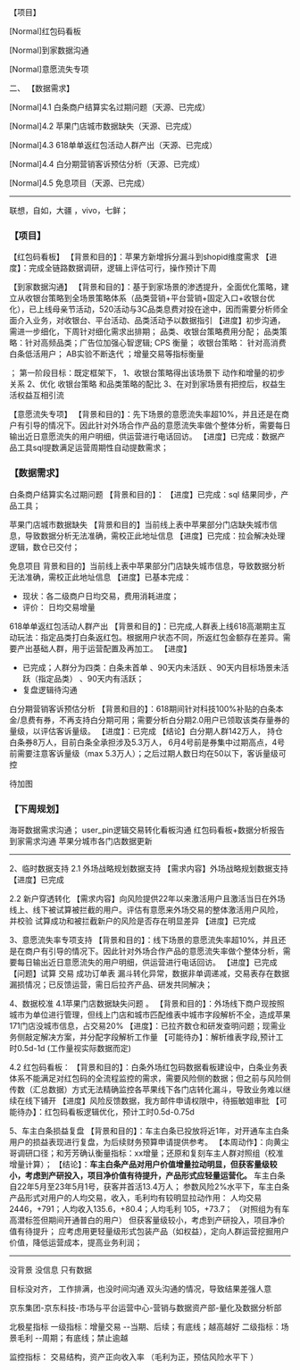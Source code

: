 
【项目】

[Normal]红包码看板

[Normal]到家数据沟通

[Normal]意愿流失专项

二、 【数据需求】

[Normal]4.1 白条商户结算实名过期问题（天源、已完成）

[Normal]4.2 苹果门店城市数据缺失（天源、已完成）

[Normal]4.3 618单单返红包活动人群产出（天源、已完成）

[Normal]4.4 白分期营销客诉预估分析（天源、已完成）

[Normal]4.5 免息项目（天源、已完成）




-------

联想，自如，大疆 ，vivo，七鲜；
### 【项目】
【红包码看板】
【背景和目的】：苹果方新增拆分漏斗到shopid维度需求
【进度】：完成全链路数据调研，逻辑上评估可行，操作预计下周



【到家数据沟通】
【背景和目的】：基于到家场景的渗透提升，全面优化策略，建立从收银台策略到全场景策略体系（品类营销+平台营销+固定入口+收银台优化），已上线母亲节活动，520活动与3C品类息费对投在途中，因而需要分析师全面介入业务，对收银台、平台活动、品类活动予以数据指引
【进度】初步沟通，需进一步细化，下周针对细化需求出排期；
品类、收银台策略费用分配；
品类策略：针对高频品类；广告位加强心智逻辑;  CPS 衡量；
收银台策略： 针对高消费白条低活用户； AB实验不断迭代 ；增量交易等指标衡量



；
第一阶段目标：既定框架下，
1、收银台策略得出该场景下  动作和增量的初步关系
2、优化 收银台策略 和品类策略的配比
3、在对到家场景有把控后，权益生活权益互相引流

【意愿流失专项】
【背景和目的】：先下场景的意愿流失率超10%，并且还是在商户有引导的情况下。因此针对外场合作产品的意愿流失率做个整体分析，需要每日输出近日意愿流失的用户明细，供运营进行电话回访。
【进度】已完成：数据产品工具sql提数满足运营周期性自动提数需求；

### 【数据需求】
白条商户结算实名过期问题
【背景和目的】：
【进度】已完成：sql 结果同步，产品工具；


苹果门店城市数据缺失
【背景和目的】当前线上表中苹果部分门店缺失城市信息，导致数据分析无法准确，需校正此地址信息
【进度】已完成：拉会解决处理逻辑，数仓已交付；



免息项目
背景和目的】当前线上表中苹果部分门店缺失城市信息，导致数据分析无法准确，需校正此地址信息
【进度】已基本完成：
- 现状：各二级商户日均交易，费用消耗进度；
- 评价： 日均交易增量 



618单单返红包活动人群产出
【背景和目的】：已完成,人群表上线618高潮期主互动玩法：指定品类打白条返红包。根据用户状态不同，所返红包金额存在差异。需要产出基础人群，用于运营配置及再加工。
【进度】
- 已完成；人群分为四类：白条未首单  、90天内未活跃  、90天内目标场景未活跃（指定品类）  、90天内有活跃；
- 复盘逻辑待沟通






白分期营销客诉预估分析
【背景和目的】：618期间针对科技100%补贴的白条本金/息费有券，不再支持白分期可用；需要分析白分期2.0用户已领取该类存量券的量级，以评估客诉量级。
【进度】：已完成
【结论】白分期人群142万人， 持仓白条券8万人，目前白条全承担涉及5.3万人， 6月4号前是券集中过期高点，4号前需要注意客诉量级（max 5.3万人）；之后过期人数日均在50以下，客诉量级可控

待加图




### 【下周规划】
海哥数据需求沟通；
user_pin逻辑交易转化看板沟通
红包码看板+数据分析报告
到家需求沟通
苹果分城市各门店数据更新


----
2、临时数据支持
2.1 外场战略规划数据支持
【需求内容】外场战略规划数据支持
【进度】已完成

2.2 新户穿透转化
【需求内容】向风险提供22年以来激活用户且激活当日在外场线上、线下被试算被拦截的用户。评估有意愿来外场交易的整体激活用户风险， 并校验 试算成功和被拦截新户的风险是否存在明显差异
【进度】已完成

3、意愿流失率专项支持
【背景和目的】：线下场景的意愿流失率超10%，并且还是在商户有引导的情况下。因此针对外场合作产品的意愿流失率做个整体分析，需要每日输出近日意愿流失的用户明细，供运营进行电话回访。
【进度】已完成
【问题】试算 交易  成功订单表 漏斗转化异常，数据非单调递减，交易表存在数据漏损情况；已反馈运营，需日后拉齐产品、研发共同解决；

4、数据校准
4.1苹果门店数据缺失问题 。
【背景和目的】：外场线下商户现按照城市为单位进行管理，但线上门店和城市匹配维表中城市字段解析不全，造成苹果171门店没城市信息，占交易20%
【进度】：已拉齐数仓和研发查明问题；现需业务侧敲定解决方案，并分配字段解析工作量 
【可能待办】：解析维表字段,预计工时0.5d-1d  (工作量视实际数据而定)


4.2 红包码看板：
【背景和目的】：白条外场红包码数据看板建设中，白条业务表体系不能满足对红包码的全流程监控的需求，需要风险侧的数据；但之前与风险侧传数（汇总数据）方式无法精确监控各苹果线下各门店转化漏斗，导致业务难以继续在线下铺开
【进度】风险反馈数据，我方邮件申请权限中，待振敏姐审批
【可能待办】：红包码看板逻辑优化，预计工时0.5d-0.75d


5、车主白条损益复盘
【背景和目的】：车主白条已投放将近1年，对开通车主白条用户的损益表现进行复盘，为后续财务预算申请提供参考。
【本周动作】：向黄尘哥调研口径；和芳芳确认衡量指标：xx增量；还原和复刻车主人群对照组（校准增量计算）；
【结论】：**车主白条产品对用户价值增量拉动明显，但获客量级较小，考虑到产研投入，项目净价值有待提升，产品形式应轻量运营化。**
车主白条自22年5月至23年5月1号，获客并首活13.4万人；
参数风险2%水平下，车主白条产品形式对用户的人均交易，收入，毛利均有较明显拉动作用：
人均交易2446，+791；人均收入135.6，+80.4；人均毛利 105，+73.7；
（对照组为有车高潜标签但期间开通普白的用户）
但获客量级较小，考虑到产研投入，项目净价值有待提升；
应考虑用更轻量级形式包装产品（如权益），定向人群运营挖掘用户价值，降低运营成本，提高业务利润；

----
没背景
没信息
只有数据  

目标没对齐，
工作排满，也没时间沟通
双头沟通的情况，导致结果差强人意

  
京东集团-京东科技-市场与平台运营中心-营销与数据资产部-量化及数据分析部

北极星指标 
一级指标：增量交易 --当期、后续；有底线；越高越好
二级指标：场景毛利  --周期；有底线；禁止逾越

监控指标：
交易结构，资产正向收入率 （毛利为正，预估风险水平下  ）









